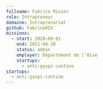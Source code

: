 ```yaml
---
fullname: Fabrice Rivier
role: Intrapreneur
domaine: Intraprenariat
github: FabriceRIV
missions:
  - start: 2020-09-01
    end: 2021-04-30
    status: admin
    employer: Departement de l'Oise
    startups:
      - anti-gaspi-cantine
startups:
  - anti-gaspi-cantine
---
```

